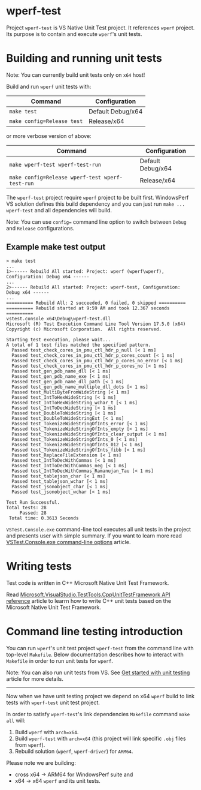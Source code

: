 # wperf-test

Project `wperf-test` is VS Native Unit Test project. It references `wperf` project. Its purpose is to contain and execute `wperf`'s unit tests.

# Building and running unit tests

Note: You can currently build unit tests only on `x64` host!

Build and run `wperf` unit tests with:

| Command                    | Configuration     |
| ---                        | ---               |
| `make test`                | Default Debug/x64 |
| `make config=Release test` | Release/x64       |

or more verbose version of above:

| Command                                         | Configuration     |
| ---                                             | ---               |
| `make wperf-test wperf-test-run`                | Default Debug/x64 |
| `make config=Release wperf-test wperf-test-run` | Release/x64       |

The `wperf-test` project require `wperf` project to be built first. WindowsPerf VS solution defines this build dependency and you can just run `make ... wperf-test` and all dependencies will build.

Note: You can use `config=` command line option to switch between `Debug` and `Release` configurations.

## Example make test output

```
> make test
...
1>------ Rebuild All started: Project: wperf (wperf\wperf), Configuration: Debug x64 ------
...
2>------ Rebuild All started: Project: wperf-test, Configuration: Debug x64 ------
...
========== Rebuild All: 2 succeeded, 0 failed, 0 skipped ==========
========== Rebuild started at 9:59 AM and took 12.367 seconds ==========
vstest.console x64\Debug\wperf-test.dll
Microsoft (R) Test Execution Command Line Tool Version 17.5.0 (x64)
Copyright (c) Microsoft Corporation.  All rights reserved.

Starting test execution, please wait...
A total of 1 test files matched the specified pattern.
  Passed test_check_cores_in_pmu_ctl_hdr_p_null [< 1 ms]
  Passed test_check_cores_in_pmu_ctl_hdr_p_cores_count [< 1 ms]
  Passed test_check_cores_in_pmu_ctl_hdr_p_cores_no_error [< 1 ms]
  Passed test_check_cores_in_pmu_ctl_hdr_p_cores_no [< 1 ms]
  Passed test_gen_pdb_name_dll [< 1 ms]
  Passed test_gen_pdb_name_exe [< 1 ms]
  Passed test_gen_pdb_name_dll_path [< 1 ms]
  Passed test_gen_pdb_name_multiple_dll_dots [< 1 ms]
  Passed test_MultiByteFromWideString [< 1 ms]
  Passed test_IntToHexWideString [< 1 ms]
  Passed test_IntToHexWideString_wchar_t [< 1 ms]
  Passed test_IntToDecWideString [< 1 ms]
  Passed test_DoubleToWideString [< 1 ms]
  Passed test_DoubleToWideStringExt [< 1 ms]
  Passed test_TokenizeWideStringOfInts_error [< 1 ms]
  Passed test_TokenizeWideStringOfInts_empty [< 1 ms]
  Passed test_TokenizeWideStringOfInts_clear_output [< 1 ms]
  Passed test_TokenizeWideStringOfInts_0 [< 1 ms]
  Passed test_TokenizeWideStringOfInts_012 [< 1 ms]
  Passed test_TokenizeWideStringOfInts_fibb [< 1 ms]
  Passed test_ReplaceFileExtension [< 1 ms]
  Passed test_IntToDecWithCommas [< 1 ms]
  Passed test_IntToDecWithCommas_neg [< 1 ms]
  Passed test_IntToDecWithCommas_Ramanujan_Tau [< 1 ms]
  Passed test_tablejson_char [< 1 ms]
  Passed test_tablejson_wchar [< 1 ms]
  Passed test_jsonobject_char [< 1 ms]
  Passed test_jsonobject_wchar [< 1 ms]

Test Run Successful.
Total tests: 28
     Passed: 28
 Total time: 0.3613 Seconds
```

`VSTest.Console.exe` command-line tool executes all unit tests in the project and presents user with simple summary. If you want to learn more read [VSTest.Console.exe command-line options](https://learn.microsoft.com/en-us/visualstudio/test/vstest-console-options?view=vs-2022) article.

# Writing tests

Test code is written in C++ Microsoft Native Unit Test Framework.

Read [Microsoft.VisualStudio.TestTools.CppUnitTestFramework API reference](https://learn.microsoft.com/en-us/visualstudio/test/microsoft-visualstudio-testtools-cppunittestframework-api-reference?view=vs-2022) article to learrn how to write C++ unit tests based on the Microsoft Native Unit Test Framework.

# Command line testing introduction

You can run `wperf`'s unit test project `wperf-test` from the command line with top-level `Makefile`. Below documentation describes how to interact with `Makefile` in order to run unit tests for `wperf`.

Note: You can also run unit tests from VS. See [Get started with unit testing](https://learn.microsoft.com/en-us/visualstudio/test/getting-started-with-unit-testing?view=vs-2022&tabs=cpp%2Cmsunittest#run-unit-tests) article for more details.

---

Now when we have unit testing project we depend on x64 `wperf` build to link tests with `wperf-test` unit test project.

In order to satisfy `wperf-test`'s link dependencies `Makefile` command `make all` will:

1. Build `wperf` with `arch=x64`.
2. Build `wperf-test` with `arch=x64` (this project will link specific `.obj` files from `wperf`).
3. Rebuild solution (`wperf`, `wperf-driver`) for `ARM64`.

Please note we are building:

- cross x64 -> ARM64 for WindowsPerf suite and
- x64 -> x64 `wperf` and its unit tests.
